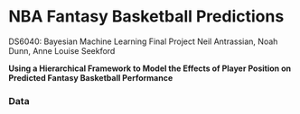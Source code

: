 # NBA Fantasy Basketball Predictions  
DS6040: Bayesian Machine Learning Final Project 
Neil Antrassian, Noah Dunn, Anne Louise Seekford  

**Using a Hierarchical Framework to Model the Effects of Player Position on Predicted Fantasy Basketball Performance**

### Data



